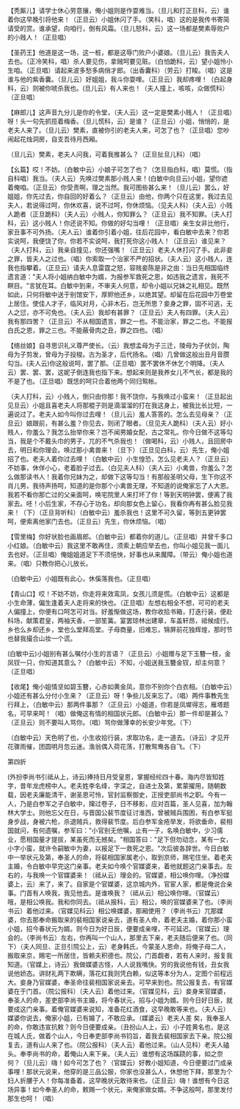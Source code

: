<!-- { "loadSidebar": true } -->
【秃厮儿】请学士休心劳意攘，俺小姐则是作耍难当。（旦儿和打正旦科，云）谁着你这早晚引将他来！（正旦云）小姐休闪了手。（笑科，唱）这的是我传书寄简请受的赏。谁承望，向咱行，倒有风霜。（旦儿怒科，云）这一场都是樊素辱败户的小贱人！（正旦唱）

【圣药王】他道是这一场，这一桩，都是这辱门败户小婆娘。（旦儿云）我告夫人去也。（正冷笑科，唱）杀人要见伤，拿贼呵要见赃。（白怕跪科，云）望小姐怜小生咱。（正旦唱）请起来波多愁多病俏才郎。（出香囊科）（劳云）打睃。（唱）这是谁与他的紫香囊。（旦儿云）好姐姐，我斗你耍哩。（正旦云）我却疼哩！（白起身科，云）则被你唬杀我也。(旦儿云）有人来也！（夫人撞上，咳咳，众做慌科）（正旦唱）

【麻郎儿】这声音九分儿是你的令堂，（夫人云）这一定是樊素小贱人！（正旦唱）呀！头一句先抓揽着梅香。（旦儿慌科，云）是谁？（正旦云）小姐，悄悄的，是老夫人来了。（旦儿云）樊素，直被你引的老夫人来，可怎了也？（正旦唱）您吵闹起花烛洞房，自支吾待月西厢。

（旦儿云）樊素，老夫人问我，可着我推甚么？（正旦扯旦儿科）（唱）

【幺篇】哎！不妨。（白敏中云）小娘子可怎了也？（怎旦指白科，唱）莫慌。（指自科唱）我当。（夫人云）先唤过樊素那小贱人来！(白敏中向旦云)小姐，望你遮着俺咱。（正旦云）你受责啊，理之当然。我可图些甚么来！（旦儿云）罢么，好姐姐，你先过去，你自回的好着么？（正旦云）由他，你两个只在这里，我过去见夫人，若说得过呵，你休欢喜，说不过呵，你休烦恼。（见夫人科）（夫人云）小贱人跪者（正旦跪科）（夫人云）小贱人，你知罪么？（正旦云）我不知罪。（夫人打科，云）这小贱人！你还说不知。你做的好勾当哩！（正旦唱）亲生女非比他行，家丑事不可外扬。（夫人云）谁着你引着小姐，往后花园中，看白敏中去来？你若实说呵，我便饶了你，你若不实说呵，我打死你这小贱人！（正旦云）谁见来？（夫人打科，云）我亲自撞见，你还强嘴！（正旦云）老夫人休打闪了手。此非妾之罪，皆夫人之过也。（唱）你索取一个治家不严的招状。（夫人云）这小贱人，连我也指攀着。（正旦云）请夫人息雷霆之怒，容贱妾陈是非之由：当日先相国临终遗言道："夫人将小姐纳白敏中为婿，为报参军救死之恩，如违我之遗言，我死不瞑目。"言犹在耳。白敏中到来，不审夫人何意，却令小姐以兄妹之礼相见。既然如此，只何将敏中送于别馆安下，厚赆他还乡，以绝其望。却留在后花园中万卷堂上居住。使佳人才子，临风对月，心非木石，岂无所思？妾身之罪，固不可逃，无人之愆，亦不可免也。（夫人云）我却有甚罪？（正旦云）夫人有四罪。（夫人云）我有那四罟？（正旦云）不从相国遗言，罪之一也。不能治家，罪之二也。不能报白氏之恩，罪之三也。不能蔽骨肉之丑，罪之四也。（唱）

【络丝娘】自寻思识礼义尊严使长。（云）我想孟母为子三迁，陵母为子伏剑，陶母为子剪发，曾母为子投梭。古为圣才，后代扬名。（唱）几曾做这般出丑月音臜勾当。(夫人云)你这般说呵，罢了那。（正旦唱）罢不罢休不休乞个明降。（夫人云）罢、罢、罢，这妮子倒连我也指下来。想起来则是我养女儿不气长，都是我的不是了也。（正旦唱）既恁的呵只合着他两个同归鸳帐。

（夫人打科，云）小贱人，倒只由你那！我不饶你，与我唤过小蛮来！（正旦起出见旦云）小姐且喜老夫人将那棍子则是滴溜溜的打在我这身上，被我比长比短，一遍说过了。老夫人如今叫你过去哩！（旦儿云）羞人答答的。怎么去见母亲？（正旦云）娘跟前，有甚么羞？你见去，则闭了眼者。（旦见夫人跪科）（夫人云）好小贱人，你羞么？我怎么抬举你来？岂不闻男婚女配，古之常礼。你今日做不这等勾当，我是个不戴头巾的男子，兀的不气杀我也！（做喝科，云）小贱人，且回房中去，明日和你理会。唤过那小禽兽来！（旦下）（正旦见白科，云）先生，俺小姐招了也。老夫人着你过去哩！（白敏中云）小生惶恐，怎么见老夫人？（正旦云）不妨事，休佯小心，老着脸子过去。（白见夫人科）（夫人云）小禽兽，你羞么？怎么做那读书人！我着你兄妹为之，却做下这等勾当！有那般圣明父母，生下你这不肖儿男，我待声扬呵，知道的是你那个小禽兽无理，不知道的说俺家忘了人大恩。我若不看你那亡过的父亲面呵，唤宅院里人来打坏了你！等到天明钟罢，便离了我家去。呸！小后生家，不存心于功名，却向那女色上留心，我看你再有甚么脸见我来！（下）（正旦背听科）（白敏中云）羞杀我也！这里不可久留，等到五更钟罢呵，便索离他家门去也。（正旦云）先生，你休烦恼。（唱）

【雪里梅】你好状脸也画眉郎。（白敏中云）都着你的道儿。（正旦唱）并曾千多口小红娘。（白敏中云）我这里不敢再住，须索上朝应举去也，你叫小姐见我一面儿去也好。（正旦唱）俺姐姐道足下不须悒怏，好事也从来魔障。（带云）俺小姐也道来。（唱）只教你把心儿放长。

（白敏中云）小姐既有此心，休傒落我也。（正旦唱）

【青山口】哎！不妨不妨，你走将来效鸾凤，女孩儿须是慌。（白敏中云）这都是小生命薄，偏生逢着夫人走将来的快也。（正旦唱）左想右相全不想，可可的老夫人偏撞上，你便有口呵怎可对当。好羞惭做这场，教你收拾书箱，打迭行装，便赴科场，献策君皇，两袖天香，一部笙簧。宴罢琼林出建章，车盖轩昂，祗候成行。乡也么乡却还乡，堂也么堂拜高堂。子母商量，旧难忘，锦屏前花独辉煌，那时节也替我撮合山妆一个谎。

(白敏中云)小姐别有甚么嘱付小生的言语？（正旦云）小姐赠与足下玉簪一枝，金凤钗一只，你知道其意么？（白敏中云）不知，小姐送我玉簪金钗，却主何意？（正旦唱）

【收尾】俺小姐情坚如碧玉簪，心赤如黄金凤，意你不别你个白衣相。（白敏中云）小姐还有甚么分付小生来？（正旦云）呀！争些儿反来忘了。（唱）两件事教先生行拜上，（白敏中云）那两件事那？（正旦云）小姐道，你若是凤墀得志，雁塔题名，可早来呵！（唱）做俺这有情的相国状元郎。（白敏中云）那一件却是甚么？（正旦云）则不要叫人骂你。（唱）骂你做薄幸的长安少年党。（下）

（白敏中云）天色明了也，小生收拾行装，求取功名，走一道去。（诗云）才见开花骤雨催，团圆明月忽云迷。渔翁偶入荷花荡，打散鸳鸯各自飞。（下）


第四折

(外扮李尚书引祗从上，诗云)捧持日月受皇恩，掌握经纶四十春。海内尽皆知姓字，昔年龙虎榜中人。老夫姓李名绛，字深之，自进士及第，累蒙擢用，随朝数载，因老夫廉能清干，谢圣恩可怜，官封监察御史，正授吏部尚书之职。今有一人，乃是白参军之子白敏中，撺过卷子，日不移影，应对百篇，圣人见喜，加为翰林大学士。则他忘父在日，与晋国公裴节度征讨淮西，曾被贼兵围困，有白参军挺身步战，身被六枪，杀退贼兵，救得裴节度。后白参军金疮举发，将欲垂命，裴相国就问，有何遗嘱，参军曰："小官别无他嘱，止有一子，名唤白敏中，少习儒业，愿相国量才提拔，某虽死而无撼矣。"相国答曰："足下但勿动念，某有一女，小字小蛮，就许令嗣敏中为妻，以报足下一救死之恩。"次后彼各辞世。今日白敏中一举状元及第，奉圣人的命，将裴相国家属老小，取到京师，赐宅住坐。着老夫主婚，令白敏中早完这门亲事。老夫如今唤个官媒婆来，着他就题这门亲事去。左右的，与我唤一个官媒婆来！（祗从云）理会的。官媒婆，相公唤你哩。（净扮媒婆上，云）来了，来了。自家是个官媒婆，这京城内外，官宦人家，都是俺说合亲事。门首有人唤我，我见他去。是谁唤我？（祗从云）相公唤你哩。（官媒云）哦，是相公唤我。我和你同去。（祗从报科，云）相公，唤的官媒婆来了也。（李尚书云）着他过来。（官媒见科云）相公唤媒婆，那厢使用？（李尚书云）兀那媒婆，你去那奉命搬取来的裴相国家说亲去，道有圣人命，着老夫主婚，着你那小蛮小姐，招今春状元为婿。则今日为好日辰，便要成亲哩，不可延迟。（官媒云）理会的。（李尚书云）左右，你再叫一个山人，那里去下亲，老夫随后便来了也。（同下）（夫人同旦、正旦引院公上，云）老身韩氏，今蒙圣人恩命，将俺子母二人，搬取来京，赐宅一所居住，皆赖夫积德也。院公，门首觑者，若有人来时，报复我知道。（官媒上，诗云）我做媒婆古怪，人人说我嘴快。穷的我说他有钱，丑女我说他娇态。讲财礼两下欺瞒，落花红我则凭白赖，似这等本分为人，定图个前程远大。妾身乃官媒婆，奉圣命往裴相国家说亲去。可早来到也。院公报复去，有官媒婆在于门首。（院公报科）（夫人云）着他过来。（官媒见科，云）妾身来官媒婆，奉圣人的命，差吏部李尚书主婚，将今春状元，招与小姐为婿。则今日好日辰，就要成这门亲事。着俺官媒婆来说知，准备花红酒食，这早晚敢等来也。（夫人云）媒婆你说去，俺家小姐，已有婚了，不敢应承。（媒婆云）老夫人差
矣，我奉圣人的命，你敢违宣抗敕？则今日便要成亲。（丑扮山人上，云）小子姓黄名也，是这在城人氏，做着个山人，今日奉吏部李尚书钧旨，着我去裴相国家去下亲。院公报复去，道有山人来了也。（院公报科）（夫人云）着他过来。（山人见科）老夫人磕头。奉李尚书的命，着俺山人来下亲。（夫人云）谁想有这场蹊跷的事，如之奈何？（旦儿云）嗨！如今可怎了也？（官媒云）好教小姐知道，今日便要过门成亲事哩！那状元说来，他穿的是三品公服，你家也没甚么人，休想他下拜，那里为个妇人折腰于人！你每准备着，这早晚状元敢待来也。（正旦云）嗨！谁想有今日这场异事！如今奉圣人的命，敕赐一个状元，来俺家做女婿。不争这般呵，那里发付那生也呵！（唱）

